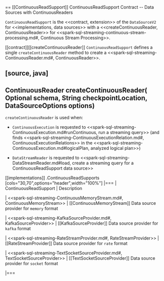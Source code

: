 == [[ContinuousReadSupport]] ContinuousReadSupport Contract -- Data Sources with ContinuousReaders

`ContinuousReadSupport` is the <<contract, extension>> of the `DataSourceV2` for <<implementations, data sources>> with a <<createContinuousReader, ContinuousReader>> for <<spark-sql-streaming-continuous-stream-processing.md#, Continuous Stream Processing>>.

[[contract]][[createContinuousReader]]
`ContinuousReadSupport` defines a single `createContinuousReader` method to create a <<spark-sql-streaming-ContinuousReader.md#, ContinuousReader>>.

[source, java]
----
ContinuousReader createContinuousReader(
  Optional<StructType> schema,
  String checkpointLocation,
  DataSourceOptions options)
----

`createContinuousReader` is used when:

* `ContinuousExecution` is requested to <<spark-sql-streaming-ContinuousExecution.md#runContinuous, run a streaming query>> (and finds <<spark-sql-streaming-ContinuousExecutionRelation.md#, ContinuousExecutionRelations>> in the <<spark-sql-streaming-ContinuousExecution.md#logicalPlan, analyzed logical plan>>)

* `DataStreamReader` is requested to <<spark-sql-streaming-DataStreamReader.md#load, create a streaming query for a ContinuousReadSupport data source>>

[[implementations]]
.ContinuousReadSupports
[cols="30,70",options="header",width="100%"]
|===
| ContinuousReadSupport
| Description

| <<spark-sql-streaming-ContinuousMemoryStream.md#, ContinuousMemoryStream>>
| [[ContinuousMemoryStream]] Data source provider for `memory` format

| <<spark-sql-streaming-KafkaSourceProvider.md#, KafkaSourceProvider>>
| [[KafkaSourceProvider]] Data source provider for `kafka` format

| <<spark-sql-streaming-RateStreamProvider.md#, RateStreamProvider>>
| [[RateStreamProvider]] Data source provider for `rate` format

| <<spark-sql-streaming-TextSocketSourceProvider.md#, TextSocketSourceProvider>>
| [[TextSocketSourceProvider]] Data source provider for `socket` format

|===
